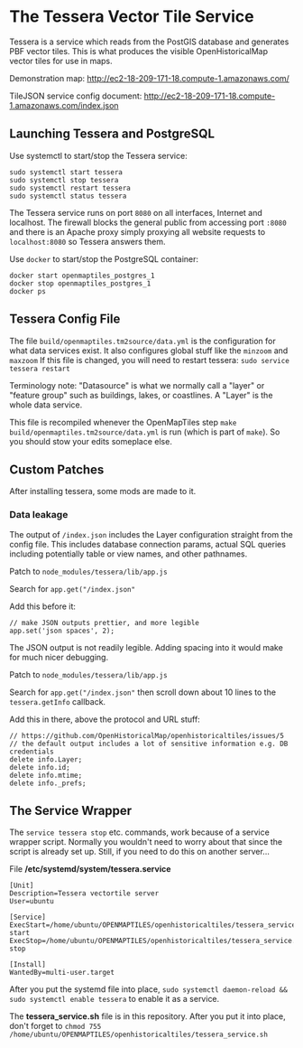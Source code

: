 # The Tessera Vector Tile Service

Tessera is a service which reads from the PostGIS database and generates PBF vector tiles. This is what produces the visible OpenHistoricalMap vector tiles for use in maps.

Demonstration map:
http://ec2-18-209-171-18.compute-1.amazonaws.com/

TileJSON service config document:
http://ec2-18-209-171-18.compute-1.amazonaws.com/index.json


## Launching Tessera and PostgreSQL

Use systemctl to start/stop the Tessera service:
```
sudo systemctl start tessera
sudo systemctl stop tessera
sudo systemctl restart tessera
sudo systemctl status tessera
```

The Tessera service runs on port `8080` on all interfaces, Internet and localhost. The firewall blocks the general public from accessing port `:8080` and there is an Apache proxy simply proxying all website requests to `localhost:8080` so Tessera answers them.

Use `docker` to start/stop the PostgreSQL container:
```
docker start openmaptiles_postgres_1
docker stop openmaptiles_postgres_1
docker ps
```



## Tessera Config File

The file `build/openmaptiles.tm2source/data.yml` is the configuration for what data services exist. It also configures global stuff like the `minzoom` and `maxzoom` If this file is changed, you will need to restart tessera: `sudo service tessera restart`

Terminology note: "Datasource" is what we normally call a "layer" or "feature group" such as buildings, lakes, or coastlines. A "Layer" is the whole data service.

This file is recompiled whenever the OpenMapTiles step `make build/openmaptiles.tm2source/data.yml` is run (which is part of `make`). So you should stow your edits someplace else.


## Custom Patches

After installing tessera, some mods are made to it.

### Data leakage

The output of `/index.json` includes the Layer configuration straight from the config file. This includes database connection params, actual SQL queries including potentially table or view names, and other pathnames.

Patch to `node_modules/tessera/lib/app.js`

Search for `app.get("/index.json"`

Add this before it:

```
// make JSON outputs prettier, and more legible
app.set('json spaces', 2);
```

The JSON output is not readily legible. Adding spacing into it would make for much nicer debugging.

Patch to `node_modules/tessera/lib/app.js`

Search for `app.get("/index.json"` then scroll down about 10 lines to the `tessera.getInfo` callback.

Add this in there, above the protocol and URL stuff:

```
// https://github.com/OpenHistoricalMap/openhistoricaltiles/issues/5
// the default output includes a lot of sensitive information e.g. DB credentials
delete info.Layer;
delete info.id;
delete info.mtime;
delete info._prefs;
```



## The Service Wrapper

The `service tessera stop` etc. commands, work because of a service wrapper script. Normally you wouldn't need to worry about that since the script is already set up. Still, if you need to do this on another server...

File **/etc/systemd/system/tessera.service**
```
[Unit]
Description=Tessera vectortile server
User=ubuntu

[Service]
ExecStart=/home/ubuntu/OPENMAPTILES/openhistoricaltiles/tessera_service.sh start
ExecStop=/home/ubuntu/OPENMAPTILES/openhistoricaltiles/tessera_service.sh stop

[Install]
WantedBy=multi-user.target
```

After you put the systemd file into place, `sudo systemctl daemon-reload && sudo systemctl enable tessera` to enable it as a service.

The **tessera_service.sh** file is in this repository. After you put it into place, don't forget to `chmod 755 /home/ubuntu/OPENMAPTILES/openhistoricaltiles/tessera_service.sh`
